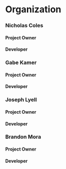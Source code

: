 # Organization

### Nicholas Coles
#### Project Owner
#### Developer

### Gabe Kamer
#### Project Owner
#### Developer

### Joseph Lyell
#### Project Owner
#### Developer

### Brandon Mora
#### Project Owner
#### Developer
